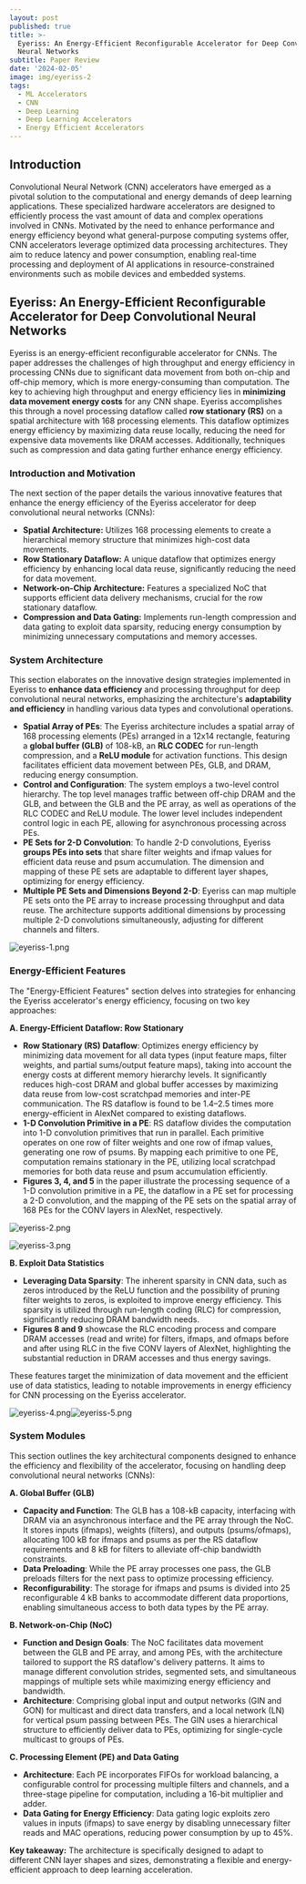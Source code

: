 ```yaml
---
layout: post
published: true
title: >-
  Eyeriss: An Energy-Efficient Reconfigurable Accelerator for Deep Convolutional
  Neural Networks
subtitle: Paper Review
date: '2024-02-05'
image: img/eyeriss-2
tags:
  - ML Accelerators
  - CNN
  - Deep Learning
  - Deep Learning Accelerators
  - Energy Efficient Accelerators
---
```


## Introduction

Convolutional Neural Network (CNN) accelerators have emerged as a pivotal solution to the computational and energy demands of deep learning applications. These specialized hardware accelerators are designed to efficiently process the vast amount of data and complex operations involved in CNNs. Motivated by the need to enhance performance and energy efficiency beyond what general-purpose computing systems offer, CNN accelerators leverage optimized data processing architectures. They aim to reduce latency and power consumption, enabling real-time processing and deployment of AI applications in resource-constrained environments such as mobile devices and embedded systems.



## Eyeriss: An Energy-Efficient Reconfigurable Accelerator for Deep Convolutional Neural Networks

Eyeriss is an energy-efficient reconfigurable accelerator for CNNs. The paper addresses the challenges of high throughput and energy efficiency in processing CNNs due to significant data movement from both on-chip and off-chip memory, which is more energy-consuming than computation. The key to achieving high throughput and energy efficiency lies in **minimizing data movement energy costs** for any CNN shape. Eyeriss accomplishes this through a novel processing dataflow called **row stationary (RS)** on a spatial architecture with 168 processing elements. This dataflow optimizes energy efficiency by maximizing data reuse locally, reducing the need for expensive data movements like DRAM accesses. Additionally, techniques such as compression and data gating further enhance energy efficiency.



### Introduction and Motivation

The next section of the paper details the various innovative features that enhance the energy efficiency of the Eyeriss accelerator for deep convolutional neural networks (CNNs):

- **Spatial Architecture:** Utilizes 168 processing elements to create a hierarchical memory structure that minimizes high-cost data movements.
- **Row Stationary Dataflow:** A unique dataflow that optimizes energy efficiency by enhancing local data reuse, significantly reducing the need for data movement.
- **Network-on-Chip Architecture:** Features a specialized NoC that supports efficient data delivery mechanisms, crucial for the row stationary dataflow.
- **Compression and Data Gating:** Implements run-length compression and data gating to exploit data sparsity, reducing energy consumption by minimizing unnecessary computations and memory accesses.



### System Architecture

This section elaborates on the innovative design strategies implemented in Eyeriss to **enhance data efficiency** and processing throughput for deep convolutional neural networks, emphasizing the architecture's **adaptability and efficiency** in handling various data types and convolutional operations.

- **Spatial Array of PEs**: The Eyeriss architecture includes a spatial array of 168 processing elements (PEs) arranged in a 12x14 rectangle, featuring a **global buffer (GLB)** of 108-kB, an **RLC CODEC** for run-length compression, and a **ReLU module** for activation functions. This design facilitates efficient data movement between PEs, GLB, and DRAM, reducing energy consumption.
- **Control and Configuration**: The system employs a two-level control hierarchy. The top level manages traffic between off-chip DRAM and the GLB, and between the GLB and the PE array, as well as operations of the RLC CODEC and ReLU module. The lower level includes independent control logic in each PE, allowing for asynchronous processing across PEs.
- **PE Sets for 2-D Convolution**: To handle 2-D convolutions, Eyeriss **groups PEs into sets** that share filter weights and ifmap values for efficient data reuse and psum accumulation. The dimension and mapping of these PE sets are adaptable to different layer shapes, optimizing for energy efficiency.
- **Multiple PE Sets and Dimensions Beyond 2-D**: Eyeriss can map multiple PE sets onto the PE array to increase processing throughput and data reuse. The architecture supports additional dimensions by processing multiple 2-D convolutions simultaneously, adjusting for different channels and filters.

![eyeriss-1.png]({{site.baseurl}}/img/eyeriss-1.png)

### Energy-Efficient Features

The "Energy-Efficient Features" section delves into strategies for enhancing the Eyeriss accelerator's energy efficiency, focusing on two key approaches:

**A. Energy-Efficient Dataflow: Row Stationary**

- **Row Stationary (RS) Dataflow**: Optimizes energy efficiency by minimizing data movement for all data types (input feature maps, filter weights, and partial sums/output feature maps), taking into account the energy costs at different memory hierarchy levels. It significantly reduces high-cost DRAM and global buffer accesses by maximizing data reuse from low-cost scratchpad memories and inter-PE communication. The RS dataflow is found to be 1.4–2.5 times more energy-efficient in AlexNet compared to existing dataflows.
- **1-D Convolution Primitive in a PE**: RS dataflow divides the computation into 1-D convolution primitives that run in parallel. Each primitive operates on one row of filter weights and one row of ifmap values, generating one row of psums. By mapping each primitive to one PE, computation remains stationary in the PE, utilizing local scratchpad memories for both data reuse and psum accumulation efficiently.
- **Figures 3, 4, and 5** in the paper illustrate the processing sequence of a 1-D convolution primitive in a PE, the dataflow in a PE set for processing a 2-D convolution, and the mapping of the PE sets on the spatial array of 168 PEs for the CONV layers in AlexNet, respectively.

![eyeriss-2.png]({{site.baseurl}}/img/eyeriss-2.png)

![eyeriss-3.png]({{site.baseurl}}/img/eyeriss-3.png)

**B. Exploit Data Statistics**

- **Leveraging Data Sparsity**: The inherent sparsity in CNN data, such as zeros introduced by the ReLU function and the possibility of pruning filter weights to zeros, is exploited to improve energy efficiency. This sparsity is utilized through run-length coding (RLC) for compression, significantly reducing DRAM bandwidth needs.
- **Figures 8 and 9** showcase the RLC encoding process and compare DRAM accesses (read and write) for filters, ifmaps, and ofmaps before and after using RLC in the five CONV layers of AlexNet, highlighting the substantial reduction in DRAM accesses and thus energy savings.

These features target the minimization of data movement and the efficient use of data statistics, leading to notable improvements in energy efficiency for CNN processing on the Eyeriss accelerator.



![eyeriss-4.png]({{site.baseurl}}/img/eyeriss-4.png)![eyeriss-5.png]({{site.baseurl}}/img/eyeriss-5.png)



### System Modules

This section outlines the key architectural components designed to enhance the efficiency and flexibility of the accelerator, focusing on handling deep convolutional neural networks (CNNs):

**A. Global Buffer (GLB)**

- **Capacity and Function**: The GLB has a 108-kB capacity, interfacing with DRAM via an asynchronous interface and the PE array through the NoC. It stores inputs (ifmaps), weights (filters), and outputs (psums/ofmaps), allocating 100 kB for ifmaps and psums as per the RS dataflow requirements and 8 kB for filters to alleviate off-chip bandwidth constraints.
- **Data Preloading**: While the PE array processes one pass, the GLB preloads filters for the next pass to optimize processing efficiency.
- **Reconfigurability**: The storage for ifmaps and psums is divided into 25 reconfigurable 4 kB banks to accommodate different data proportions, enabling simultaneous access to both data types by the PE array.

**B. Network-on-Chip (NoC)**

- **Function and Design Goals**: The NoC facilitates data movement between the GLB and PE array, and among PEs, with the architecture tailored to support the RS dataflow's delivery patterns. It aims to manage different convolution strides, segmented sets, and simultaneous mappings of multiple sets while maximizing energy efficiency and bandwidth.
- **Architecture**: Comprising global input and output networks (GIN and GON) for multicast and direct data transfers, and a local network (LN) for vertical psum passing between PEs. The GIN uses a hierarchical structure to efficiently deliver data to PEs, optimizing for single-cycle multicast to groups of PEs.

**C. Processing Element (PE) and Data Gating**

- **Architecture**: Each PE incorporates FIFOs for workload balancing, a configurable control for processing multiple filters and channels, and a three-stage pipeline for computation, including a 16-bit multiplier and adder.
- **Data Gating for Energy Efficiency**: Data gating logic exploits zero values in inputs (ifmaps) to save energy by disabling unnecessary filter reads and MAC operations, reducing power consumption by up to 45%.
  
  

**Key takeaway:** The architecture is specifically designed to adapt to different CNN layer shapes and sizes, demonstrating a flexible and energy-efficient approach to deep learning acceleration.
